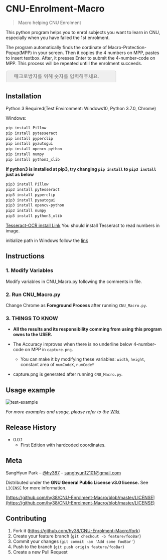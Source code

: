 # CNU-Enrolment-Macro
> Macro helping CNU Enrolment

This python program helps you to enrol subjects you want to learn in CNU, especially when you have failed the 1st enrolment.

The program automatically finds the cordinate of Macro-Protection-Popup(MPP) in your screen.
Then it copies the 4 numbers on MPP, pastes to insert textbox.
After, it presses Enter to submit the 4-number-code on MPP.
This process will be repeated untill the enrolment succeeds.

![Macro-Protection-Popup](MacroProtectionPopup.PNG)

## Installation

Python 3 Required(Test Environment: Windows10, Python 3.7.0, Chrome)

Windows:

```sh
pip install Pillow
pip install pytesseract
pip install pyperclip
pip install pyautogui
pip install opencv-python
pip install numpy
pip install python3_xlib
```
**If python3 is installed at pip3, try changing ``pip install`` to ``pip3 install`` just as below**

```sh
pip3 install Pillow
pip3 install pytesseract
pip3 install pyperclip
pip3 install pyautogui
pip3 install opencv-python
pip3 install numpy
pip3 install python3_xlib
```

[Tesseract-OCR install Link](https://tesseract-ocr.github.io/tessdoc/4.0-with-LSTM.html#400-alpha-for-windows) You should install Tesseract to read numbers in image.

initialize path in Windows follow the [link]((https://joyhong.tistory.com/79))

## Instructions

### 1. Modify Variables

Modify variables in CNU_Macro.py following the comments in file.

### 2. Run CNU_Macro.py

Change Chrome as **Foreground Process** after running ``CNU_Macro.py``.

### 3. THINGS TO KNOW

- **All the results and its responsibility comming from using this program owns to the USER.**

- The Accuracy improves when there is no underline below 4-number-code on MPP in ``capture.png``.
  - You can make it by modifying these variables:  ``width``, ``height``, constant area of ``numCodeX``, ``numCodeY``

- capture.png is generated after running ``CNU_Macro.py``.

## Usage example

![test-example](test-macro.gif)

_For more examples and usage, please refer to the [Wiki](https://github.com/hy38/CNU-Enrolment-Macro/wiki)._

## Release History

* 0.0.1
    * First Edition with hardcoded coordinates.

## Meta

SangHyun Park – [@hy387](https://facebook.com/hy387) – sanghyun12101@gmail.com

Distributed under the **GNU General Public License v3.0 license.** See ``LICENSE`` for more information.

[https://github.com/hy38/CNU-Enrolment-Macro/blob/master/LICENSE](https://github.com/hy38/CNU-Enrolment-Macro/blob/master/LICENSE)

## Contributing

1. Fork it (<https://github.com/hy38/CNU-Enrolment-Macro/fork>)
2. Create your feature branch (`git checkout -b feature/fooBar`)
3. Commit your changes (`git commit -am 'Add some fooBar'`)
4. Push to the branch (`git push origin feature/fooBar`)
5. Create a new Pull Request

<!-- Markdown link & img dfn's -->
[npm-image]: https://img.shields.io/npm/v/datadog-metrics.svg?style=flat-square
[npm-url]: https://npmjs.org/package/datadog-metrics
[npm-downloads]: https://img.shields.io/npm/dm/datadog-metrics.svg?style=flat-square
[travis-image]: https://img.shields.io/travis/dbader/node-datadog-metrics/master.svg?style=flat-square
[travis-url]: https://travis-ci.org/dbader/node-datadog-metrics
[wiki]: https://github.com/yourname/yourproject/wiki
